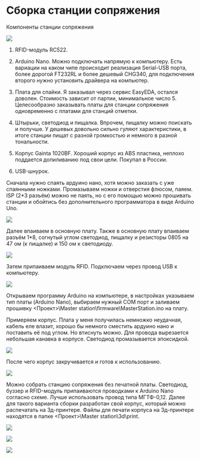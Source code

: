 # Сборка станции сопряжения

Компоненты станции сопряжения

![](/Images/w01.jpg?raw=true)

1.	RFID-модуль RC522.

2.	Arduino Nano. Можно подключать напрямую к компьютеру. Есть вариации на каком чипе происходит реализация Serial-USB порта, более дорогой FT232RL и более дешевый CHG340, для подключения второго нужно установить драйвера на компьютер.

3.	Плата для спайки. Я заказывал через сервис EasyEDA, остался доволен. Стоимость зависит от партии, минимальное число 5. Целесообразно заказывать платы для станции сопряжения одновременно с платами для станций отметки. 

4.	Штырьки, светодиод и пищалка. Впрочем, пищалку можно поискать и получше. У дешевых довольно сильно гуляют характеристики, в итоге станции пищат с разной громкостью и немного в разной тональности.

5.	Корпус Gainta 1020BF. Хороший корпус из ABS пластика, неплохо поддается допиливанию под свои цели. Покупал в России.

6.	USB-шнурок.
	

Сначала нужно спаять ардуино нано, хотя можно заказать с уже спаянными ножками. Промазываем ножки и отверстия флюсом, паяем. ISP (2*3 разъём) можно не паять, но с его помощью можно прошивать станции и обойтись без дополнительного программатора в виде Arduino Uno. 

![](/Images/w02.jpg )

Далее впаиваем в основную плату. Также в основную плату впаиваем разъём 1*8, согнутый углом светодиод, пищалку и резисторы 0805 на 47 ом (к пищалке) и 150 ом к светодиоду.

![](/Images/w03.jpg)

Затем припаиваем модуль RFID. Подключаем через провод USB к компьютеру.

![](/Images/w04.jpg)

Открываем программу Arduino на компьютере, в настройках указываем тип платы (Arduino Nano), выбираем нужный COM порт и заливаем прошивку <Проект>\Master station\firmware\MasterStation.ino на плату.

Примеряем корпус. Плата у меня получилась немножко неудачная, кабель еле влазит, хорошо бы немного сместить ардуино нано и поставить её под углом. Но втиснуть можно. Для провода вырезается небольшая канавка в корпусе. Светодиод промазывается эпоксидкой.

![](/Images/w05.jpg)

После чего корпус закручивается и готов к использованию.

![](/Images/w06.jpg)

Можно собрать станцию сопряжения без печатной платы. Светодиод, буззер и RFID-модуль припаиваются проводками к Arduino Nano согласно схеме. Лучше использовать провод типа МГТФ-0,12. Далее для такого варианта сборки разработан свой корпус, который можно распечатать на 3д-принтере. Файлы для печати корпуса на 3д-принтере находятся в папке <Проект>\Master station\3d\print.

![](/Images/MasterStationBoxTop.jpg?raw=true)

![](/Images/MasterStationBoxBot.jpg?raw=true)

![](/Images/MasterStationInBox.jpg?raw=true)